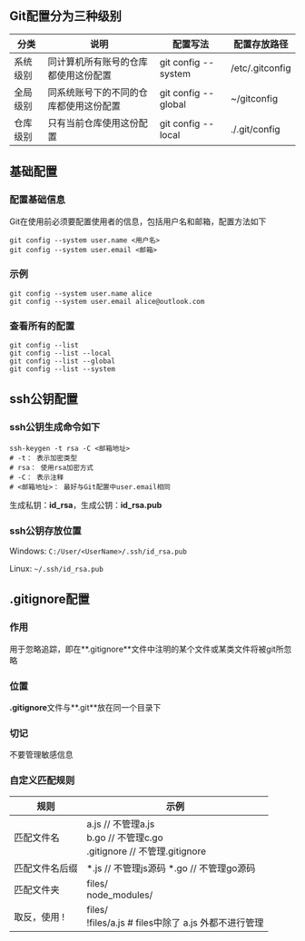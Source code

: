 ## Git配置分为三种级别

| 分类     | 说明                                   | 配置写法            | 配置存放路径    |
| -------- | -------------------------------------- | ------------------- | --------------- |
| 系统级别 | 同计算机所有账号的仓库都使用这份配置   | git config --system | /etc/.gitconfig |
| 全局级别 | 同系统账号下的不同的仓库都使用这份配置 | git config --global | ~/gitconfig     |
| 仓库级别 | 只有当前仓库使用这份配置               | git config --local  | ./.git/config   |



## 基础配置

### 配置基础信息

Git在使用前必须要配置使用者的信息，包括用户名和邮箱，配置方法如下

```shell
git config --system user.name <用户名>
git config --system user.email <邮箱>
```

### 示例

```shell
git config --system user.name alice
git config --system user.email alice@outlook.com
```

### 查看所有的配置

```shell
git config --list
git config --list --local
git config --list --global
git config --list --system
```



## ssh公钥配置

### ssh公钥生成命令如下

```shell
ssh-keygen -t rsa -C <邮箱地址>
# -t： 表示加密类型
# rsa： 使用rsa加密方式
# -C： 表示注释
# <邮箱地址>： 最好与Git配置中user.email相同
```

生成私钥：**id_rsa**，生成公钥：**id_rsa.pub**

### ssh公钥存放位置

Windows: `C:/User/<UserName>/.ssh/id_rsa.pub`

Linux: `~/.ssh/id_rsa.pub`



## .gitignore配置

### 作用

用于忽略追踪，即在**.gitignore**文件中注明的某个文件或某类文件将被git所忽略

### 位置

**.gitignore**文件与**.git**放在同一个目录下

### 切记

不要管理敏感信息

### 自定义匹配规则

| 规则           | 示例                                                         |
| -------------- | ------------------------------------------------------------ |
| 匹配文件名     | a.js // 不管理a.js<br/>b.go // 不管理c.go<br/>.gitignore // 不管理.gitignore |
| 匹配文件名后缀 | *.js // 不管理js源码 *.go // 不管理go源码                    |
| 匹配文件夹     | files/<br/>node_modules/                                     |
| 取反，使用 !   | files/<br/>!files/a.js # files中除了 a.js 外都不进行管理     |

